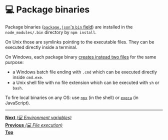 # 💻 Package binaries

Package binaries
([`package.json`'s `bin` field](https://docs.npmjs.com/files/package.json#bin))
are installed in the `node_modules/.bin` directory by `npm install`.

On Unix those are symlinks pointing to the executable files. They can be
executed directly inside a terminal.

On Windows, each package binary
[creates instead two files](https://github.com/npm/cmd-shim) for the same
purpose:

- a Windows batch file ending with `.cmd` which can be executed directly inside
  `cmd.exe`.
- a Unix shell file with no file extension which can be executed with `sh` or
  `bash`.

To fire local binaries on any OS: use [`npx`](https://github.com/zkat/npx) (in
the shell) or [`execa`](https://github.com/sindresorhus/execa) (in JavaScript).

<hr>

[**Next** _(💻 Environment variables)_](environment_variables.md)<br>
[**Previous** _(💻 File execution)_](file_execution.md)<br>
[**Top**](README.md)<br>

